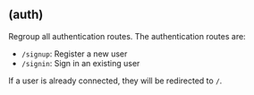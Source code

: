 ## (auth)

Regroup all authentication routes. The authentication routes are:
- `/signup`: Register a new user
- `/signin`: Sign in an existing user
<!-- - `/signout`: Sign out an existing user -->

If a user is already connected, they will be redirected to `/`.